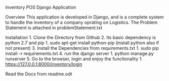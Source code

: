 ﻿Inventory POS Django Application

Overview
This application is developed in Django, and is a complete system to handle the inventory of a company oprating on Logistics. The Problem Statement is attached in problemStatement.txt

Installation
    1. Clone the Directory from Github
    2. Its basic dependency is python 2.7 and pip
        1. sudo apt-get install python-pip (install python also if not present)
    3. Install the Dependencies from requirements.txt
        1. sudo pip install -r requirements.txt
    4. run the django server
        1. python manage.py runserver
    5. Go to the browser, login and enjoy the funcitonality
        1. https://127.0.0.1:8000/inventory/login

Read the Docs from readme.odt
